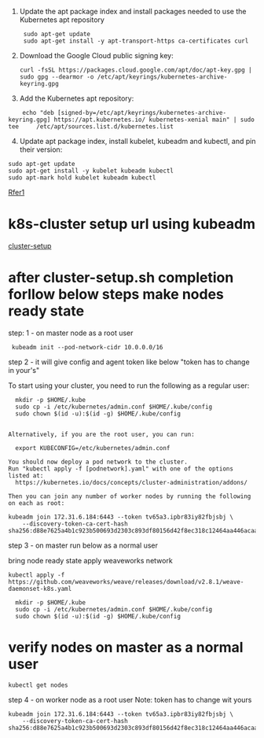 
1. Update the apt package index and install packages needed to use the Kubernetes apt repository
   ```
    sudo apt-get update
    sudo apt-get install -y apt-transport-https ca-certificates curl
   ```

 2. Download the Google Cloud public signing key:

       ```
       curl -fsSL https://packages.cloud.google.com/apt/doc/apt-key.gpg | sudo gpg --dearmor -o /etc/apt/keyrings/kubernetes-archive-keyring.gpg
       ```
3. Add the Kubernetes apt repository:

```
    echo "deb [signed-by=/etc/apt/keyrings/kubernetes-archive-keyring.gpg] https://apt.kubernetes.io/ kubernetes-xenial main" | sudo tee     /etc/apt/sources.list.d/kubernetes.list
```
4. Update apt package index, install kubelet, kubeadm and kubectl, and pin their version:
```
sudo apt-get update
sudo apt-get install -y kubelet kubeadm kubectl
sudo apt-mark hold kubelet kubeadm kubectl
```

[Rfer1](https://kubernetes.io/docs/setup/production-environment/tools/kubeadm/install-kubeadm/)


# k8s-cluster setup url using kubeadm

[cluster-setup](https://bikramat.medium.com/set-up-a-kubernetes-cluster-with-kubeadm-508db74028ce)




# after cluster-setup.sh completion forllow below steps make nodes ready state




step: 1 - on master node as a root user

   ```
    kubeadm init --pod-network-cidr 10.0.0.0/16
   ```

step 2 - it will give config and agent token like below "token has to change in your's"


To start using your cluster, you need to run the following as a regular user:
```
  mkdir -p $HOME/.kube
  sudo cp -i /etc/kubernetes/admin.conf $HOME/.kube/config
  sudo chown $(id -u):$(id -g) $HOME/.kube/config
  

Alternatively, if you are the root user, you can run:

  export KUBECONFIG=/etc/kubernetes/admin.conf

You should now deploy a pod network to the cluster.
Run "kubectl apply -f [podnetwork].yaml" with one of the options listed at:
  https://kubernetes.io/docs/concepts/cluster-administration/addons/

Then you can join any number of worker nodes by running the following on each as root:

kubeadm join 172.31.6.184:6443 --token tv65a3.ipbr83iy82fbjsbj \
	--discovery-token-ca-cert-hash sha256:d88e7625a4b1c923b500693d2303c893df80156d42f8ec318c12464aa446acaa 

```

step 3 - on master run below as a normal user

bring node ready state apply weaveworks network
```
kubectl apply -f https://github.com/weaveworks/weave/releases/download/v2.8.1/weave-daemonset-k8s.yaml

```

```
  mkdir -p $HOME/.kube
  sudo cp -i /etc/kubernetes/admin.conf $HOME/.kube/config
  sudo chown $(id -u):$(id -g) $HOME/.kube/config
```

# verify nodes on master as a normal user

```
kubectl get nodes
```

step 4 - on worker node as a root user Note: token has to change wit yours

```
kubeadm join 172.31.6.184:6443 --token tv65a3.ipbr83iy82fbjsbj \
	--discovery-token-ca-cert-hash sha256:d88e7625a4b1c923b500693d2303c893df80156d42f8ec318c12464aa446acaa
```







    

       
